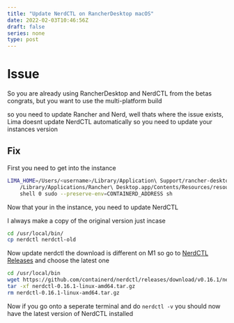 ```yaml
---
title: "Update NerdCTL on RancherDesktop macOS"
date: 2022-02-03T10:46:56Z
draft: false
series: none
type: post
---
```


# Issue
So you are already using RancherDesktop and NerdCTL from the betas congrats, but you want to use the multi-platform build

so you need to update Rancher and Nerd, well thats where the issue exists, Lima doesnt update NerdCTL automatically so you need to update your instances version

## Fix
First you need to get into the instance
```sh
LIMA_HOME=/Users/<username>/Library/Application\ Support/rancher-desktop/lima \
	/Library/Applications/Rancher\ Desktop.app/Contents/Resources/resources/darwin/lima/bin/limactl \
	shell 0 sudo --preserve-env=CONTAINERD_ADDRESS sh
```

Now that your in the instance, you need to update NerdCTL

I always make a copy of the original version just incase
```sh
cd /usr/local/bin/
cp nerdctl nerdctl-old
```

Now update nerdctl the download is different on M1 so go to [NerdCTL Releases](https://github.com/containerd/nerdctl/releases) and choose the latest one
```sh
cd /usr/local/bin
wget https://github.com/containerd/nerdctl/releases/download/v0.16.1/nerdctl-0.16.1-linux-amd64.tar.gz
tar -xf nerdctl-0.16.1-linux-amd64.tar.gz
rm nerdctl-0.16.1-linux-amd64.tar.gz
```

Now if you go onto a seperate terminal and do ``` nerdctl -v ``` you should now have the latest version of NerdCTL installed
